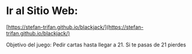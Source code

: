 # Ir al Sitio Web:

[https://stefan-trifan.github.io/blackjack/](https://stefan-trifan.github.io/blackjack/)

Objetivo del juego: Pedir cartas hasta llegar a 21. Si te pasas de 21 pierdes
